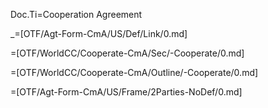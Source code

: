 Doc.Ti=Cooperation Agreement

_=[OTF/Agt-Form-CmA/US/Def/Link/0.md]

=[OTF/WorldCC/Cooperate-CmA/Sec/-Cooperate/0.md]

=[OTF/WorldCC/Cooperate-CmA/Outline/-Cooperate/0.md]

=[OTF/Agt-Form-CmA/US/Frame/2Parties-NoDef/0.md]